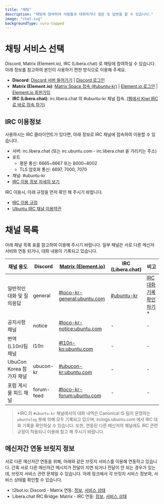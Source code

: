 ```yaml
---
title: "채팅"
description: "채팅에 참여하여 사람들과 대회하거나 질문 및 답변을 할 수 있습니다."
image: "chat.svg"
backgroundType: suru-topped
---
```


# 채팅 서비스 선택
Discord, Matrix (Element.io), IRC (Libera.chat) 로 채팅에 참여하실 수 있습니다. 아래 정보를 참고하여 본인이 사용하기 편한 방식으로 이용해 주세요.

- **Discord**: [Discord 서버 들어가기](https://discord.gg/sUvF7PAgNd) | [Discord 로그인](https://discord.com/login)
- **Matrix (Element.io)**: [Matrix Space 접속 (#ubuntu-kr)](https://matrix.to/#/#ubuntu-kr:ubuntu.com) | [Element.io 로그인](https://app.element.io/index.html#/login) | [Element.io 회원가입](https://app.element.io/index.html#/register)
- **IRC (Libera.chat)**: irc.libera.chat 의 #ubuntu-kr 채널 접속. [(웹에서 Kiwi IRC로 바로 접속 하기)](http://kiwiirc.com/client/irc.libera.chat/ubuntu-kr)

## IRC 이용정보

사용하시는 IRC 클라이언트가 있다면, 아래 정보로 IRC 채널에 접속하여 이용할 수 있습니다. 

- 서버: irc.libera.chat (또는 irc.ubuntu.com - irc.libera.chat 을 가리키는 주소)
- 포트
  - 평문 통신: 6665~6667 또는 8000~8002
  - TLS 암호화 통신: 6697, 7000, 7070
- 채널: #ubuntu-kr
- [IRC 이용 정보 자세히 보기](https://wiki.ubuntu-kr.org/index.php/IRC_%EC%9D%B4%EC%9A%A9_%EC%A0%95%EB%B3%B4)

IRC 이용시, 아래 규정을 먼저 확인 해 주시기 바랍니다.
- [IRC 이용 규정](https://wiki.ubuntu.com/KoreanTeam/IRC_Rules)
- [Ubuntu IRC 채널 이용약관](https://wiki.ubuntu.com/IRC/TermsOfService)

# 채널 목록

아래 채널 목록 표를 참고하여 이용해 주시기 바랍니다. 일부 채널은 서로 다른 메신저 서비와 연동 되거나, 대화 내용이 기록되고 있습니다.

| 채널 용도 | Discord | [Matrix (Element.io)](https://matrix.to/#/#loco-kr:ubuntu.com) | IRC (Libera.chat) | 비고 |
| -- | -- | -- | -- | -- |
| 일반적인 대화 및 질의응답 | general | [#loco-kr-general:ubuntu.com](https://matrix.to/#/#loco-kr-general:ubuntu.com) | [#ubuntu-kr](http://kiwiirc.com/client/irc.libera.chat/ubuntu-kr) | [IRC 대화기록 확인하기](irclogs.ubuntu.com)* |
| 공지사항 채널 | notice | [#loco-kr-notice:ubuntu.com](https://matrix.to/#/#loco-kr-notice:ubuntu.com) | - | - |
| 번역(L10n)팀 채널 | l10n | [#l10n-ko:ubuntu.com](https://matrix.to/#/#l10n-ko:ubuntu.com) | - | - |
| UbuCon Korea 참가자 채널 | ubucon-kr | [#ubucon-kr:ubuntu.com](https://matrix.to/#/#ubucon-kr:ubuntu.com) | - | - |
| 포럼 게시물 피드 채널 | forum-feed | [#loco-kr-forum:ubuntu.com](https://matrix.to/#/#loco-kr-forum-feed:ubuntu.com) | - | - |


> *IRC 의 `#ubuntu-kr` 채널에서의 대화 내역은 Canonical IS 팀이 운영하는 `ubuntulog` 봇에 의해 모두 기록되고 있으며, irclogs.ubuntu.com 에서 IRC 대화 기록을 확인하실 수 있습니다. 또한, 연동된 다른 메신저의 채널에도 IRC 관련 규정이 적용되니 이용에 참고 해 주시기 바랍니다. 

## 메신저간 연동 브릿지 정보
서로 다른 메신저간 연동을 위해, 아래와 같은 브릿지 서비스를 이용해 연동하고 있습니다. 간혹 서로 다른 메신저간 메시지가 전달이 지연 되거나 전달이 안 되는 경우가 있는데, 브릿지 서비스 관련 문제일 수 있습니다. 아래 링크에서 각 브릿지 서비스 정보와, 서비스 상태를 확인할 수 있습니다.

- t2bot.io: Discord - Matrix 연동: [정보](https://t2bot.io/), [서비스 상태](https://status.t2bot.io/785547346)
- Libera.chat IRC Bridge: Matrix - IRC 연동: [정보](https://matrix-org.github.io/matrix-appservice-irc/latest/bridged_networks.html), [서비스 상태](https://status.matrix.org/)